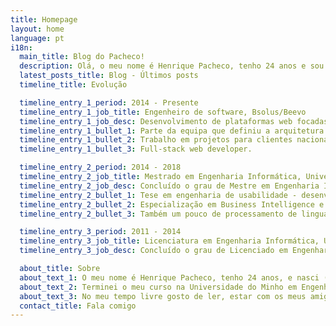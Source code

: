 ```yaml
---
title: Homepage
layout: home
language: pt
i18n:
  main_title: Blog do Pacheco!
  description: Olá, o meu nome é Henrique Pacheco, tenho 24 anos e sou engenheiro de software. Adoro programar e sou blogger nos tempos livres.
  latest_posts_title: Blog - Últimos posts
  timeline_title: Evolução

  timeline_entry_1_period: 2014 - Presente
  timeline_entry_1_job_title: Engenheiro de software, Bsolus/Beevo
  timeline_entry_1_job_desc: Desenvolvimento de plataformas web focadas em e-commerce B2B/B2C e sistemas de gestão de RH.
  timeline_entry_1_bullet_1: Parte da equipa que definiu a arquitetura da plataforma Beevo.
  timeline_entry_1_bullet_2: Trabalho em projetos para clientes nacionais e em parceria com equipas internacionais.
  timeline_entry_1_bullet_3: Full-stack web developer.

  timeline_entry_2_period: 2014 - 2018
  timeline_entry_2_job_title: Mestrado em Engenharia Informática, Universidade do Minho
  timeline_entry_2_job_desc: Concluído o grau de Mestre em Engenharia Informática, na University of Minho.
  timeline_entry_2_bullet_1: Tese em engenharia de usabilidade - desenvolvimento de widgets para uma ferramenta de prototipagem open-source <a href="http://www.pvsioweb.org/">(PVSio-Web)</a>
  timeline_entry_2_bullet_2: Especialização em Business Intelligence e Arquiteturas Aplicacionais.
  timeline_entry_2_bullet_3: Também um pouco de processamento de linguagens naturais e testes de software.

  timeline_entry_3_period: 2011 - 2014
  timeline_entry_3_job_title: Licenciatura em Engenharia Informática, Universidade do Minho
  timeline_entry_3_job_desc: Concluído o grau de Licenciado em Engenharia Informática, na University of Minho.

  about_title: Sobre
  about_text_1: O meu nome é Henrique Pacheco, tenho 24 anos, e nasci (e vivo atualmente) em Braga, Portugal.
  about_text_2: Terminei o meu curso na Universidade do Minho em Engenharia Informática (fev 2018), e tenho estado a trabalhar como engenheiro de software na Bsolus (desde set 2014), uma empresa focada em e-commerce de Braga. Aqui, faço parte de uma equipa incrível que desenvolveu a Beevo, um produto para médias e grandes empresas. Esta experiência deu-me a oportunidade de trabalhar em projetos como para o portal online Super Bock Group - o maior distribuidor de bebidas em Portugal -, ou em parceria com a equipa sueca Commerz, uma empresa baseada em Malmo - mais detalhes do projeto aqui.
  about_text_3: No meu tempo livre gosto de ler, estar com os meus amigos e programar na companhia da minha namorada Mariana Capelo.
  contact_title: Fala comigo
---
```

